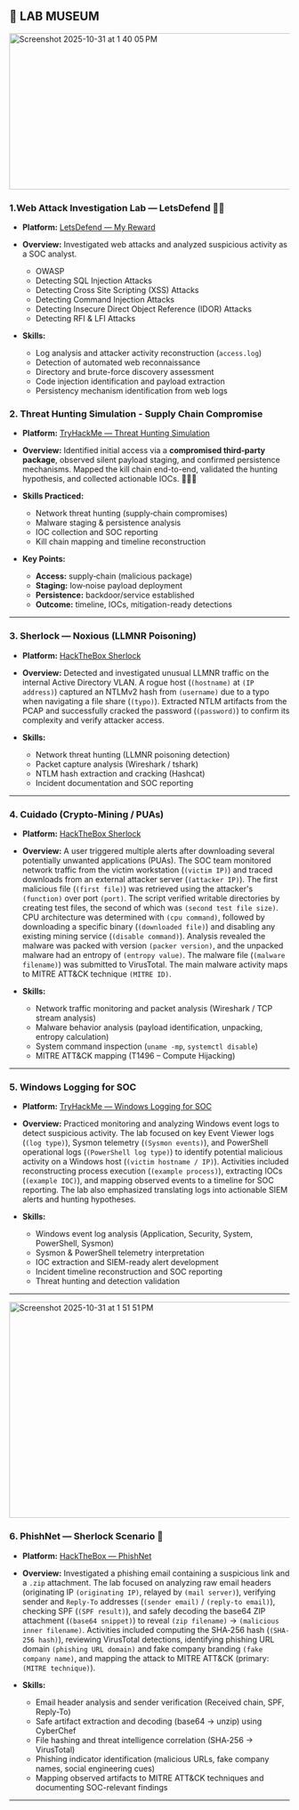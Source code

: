 ## 🧪 LAB MUSEUM 

<img width="768" height="281" alt="Screenshot 2025-10-31 at 1 40 05 PM" src="https://github.com/user-attachments/assets/ea4c70d5-40a2-4946-ac6e-26a862b83a87" />

### 1.Web Attack Investigation Lab — LetsDefend 🕵️‍♂️
- **Platform:** [LetsDefend — My Reward](https://app.letsdefend.io/my-rewards/detail/3ee3349b6e5345d885c044e173f017cd)
- **Overview:** Investigated web attacks and analyzed suspicious activity as a SOC analyst. 
  - OWASP  
  - Detecting SQL Injection Attacks  
  - Detecting Cross Site Scripting (XSS) Attacks  
  - Detecting Command Injection Attacks  
  - Detecting Insecure Direct Object Reference (IDOR) Attacks  
  - Detecting RFI & LFI Attacks  

- **Skills:**  
  - Log analysis and attacker activity reconstruction (`access.log`)  
  - Detection of automated web reconnaissance  
  - Directory and brute-force discovery assessment  
  - Code injection identification and payload extraction  
  - Persistency mechanism identification from web logs  
  
### 2. Threat Hunting Simulation - Supply Chain Compromise
- **Platform:** [TryHackMe — Threat Hunting Simulation](https://tryhackme.com/threat-hunting-sim/public-summary/5fadada12350de7b6000afba6a50546bd30f715cd232db5d62284da9ce8ce11ba4c498d97a7d2e5b843418477fd1d598)  
- **Overview:** Identified initial access via a **compromised third‑party package**, observed silent payload staging, and confirmed persistence mechanisms. Mapped the kill chain end-to-end, validated the hunting hypothesis, and collected actionable IOCs. 🕵🏾‍♀️  

- **Skills Practiced:**  
  - Network threat hunting (supply‑chain compromises)  
  - Malware staging & persistence analysis  
  - IOC collection and SOC reporting  
  - Kill chain mapping and timeline reconstruction  

- **Key Points:**  
  - **Access:** supply‑chain (malicious package)  
  - **Staging:** low‑noise payload deployment  
  - **Persistence:** backdoor/service established  
  - **Outcome:** timeline, IOCs, mitigation-ready detections  

---

### 3. Sherlock — Noxious (LLMNR Poisoning)
- **Platform:** [HackTheBox Sherlock](https://labs.hackthebox.com/achievement/sherlock/2781127/747)  
- **Overview:** Detected and investigated unusual LLMNR traffic on the internal Active Directory VLAN. A rogue host (`(hostname)` at `(IP address)`) captured an NTLMv2 hash from `(username)` due to a typo when navigating a file share (`(typo)`). Extracted NTLM artifacts from the PCAP and successfully cracked the password (`(password)`) to confirm its complexity and verify attacker access.  

- **Skills:**  
  - Network threat hunting (LLMNR poisoning detection)  
  - Packet capture analysis (Wireshark / tshark)  
  - NTLM hash extraction and cracking (Hashcat)  
  - Incident documentation and SOC reporting  

---

### 4. Cuidado (Crypto-Mining / PUAs)
- **Platform:** [HackTheBox Sherlock](https://tryhackme.com/room/windowsloggingforsoc)    
- **Overview:** A user triggered multiple alerts after downloading several potentially unwanted applications (PUAs). The SOC team monitored network traffic from the victim workstation (`(victim IP)`) and traced downloads from an external attacker server (`(attacker IP)`). The first malicious file (`(first file)`) was retrieved using the attacker's `(function)` over port `(port)`. The script verified writable directories by creating test files, the second of which was `(second test file size)`. CPU architecture was determined with `(cpu command)`, followed by downloading a specific binary (`(downloaded file)`) and disabling any existing mining service (`(disable command)`). Analysis revealed the malware was packed with version `(packer version)`, and the unpacked malware had an entropy of `(entropy value)`. The malware file (`(malware filename)`) was submitted to VirusTotal. The main malware activity maps to MITRE ATT&CK technique `(MITRE ID)`.  

- **Skills:**  
  - Network traffic monitoring and packet analysis (Wireshark / TCP stream analysis)  
  - Malware behavior analysis (payload identification, unpacking, entropy calculation)  
  - System command inspection (`uname -mp`, `systemctl disable`)  
  - MITRE ATT&CK mapping (T1496 – Compute Hijacking)
 
---

  ### 5. Windows Logging for SOC
- **Platform:** [TryHackMe — Windows Logging for SOC](https://tryhackme.com/room/windowsloggingforsoc)  
- **Overview:** Practiced monitoring and analyzing Windows event logs to detect suspicious activity. The lab focused on key Event Viewer logs (`(log type)`), Sysmon telemetry (`(Sysmon events)`), and PowerShell operational logs (`(PowerShell log type)`) to identify potential malicious activity on a Windows host (`(victim hostname / IP)`). Activities included reconstructing process execution (`(example process)`), extracting IOCs (`(example IOC)`), and mapping observed events to a timeline for SOC reporting. The lab also emphasized translating logs into actionable SIEM alerts and hunting hypotheses.  

- **Skills:**  
  - Windows event log analysis (Application, Security, System, PowerShell, Sysmon)  
  - Sysmon & PowerShell telemetry interpretation  
  - IOC extraction and SIEM-ready alert development  
  - Incident timeline reconstruction and SOC reporting  
  - Threat hunting and detection validation
 ---

  <img width="510" height="388" alt="Screenshot 2025-10-31 at 1 51 51 PM" src="https://github.com/user-attachments/assets/b285a956-962a-4f3d-b019-bf3aa03904cc" />

### 6. PhishNet — Sherlock Scenario 🎣
- **Platform:** [HackTheBox — PhishNet](https://labs.hackthebox.com/achievement/sherlock/2781127/967)  
- **Overview:** Investigated a phishing email containing a suspicious link and a `.zip` attachment. The lab focused on analyzing raw email headers (originating IP `(originating IP)`, relayed by `(mail server)`), verifying sender and `Reply-To` addresses (`(sender email)` / `(reply-to email)`), checking SPF (`(SPF result)`), and safely decoding the base64 ZIP attachment (`(base64 snippet)`) to reveal `(zip filename)` → `(malicious inner filename)`. Activities included computing the SHA‑256 hash (`(SHA-256 hash)`), reviewing VirusTotal detections, identifying phishing URL domain `(phishing URL domain)` and fake company branding `(fake company name)`, and mapping the attack to MITRE ATT&CK (primary: `(MITRE technique)`).

- **Skills:**  
  - Email header analysis and sender verification (Received chain, SPF, Reply-To)  
  - Safe artifact extraction and decoding (base64 → unzip) using CyberChef  
  - File hashing and threat intelligence correlation (SHA‑256 → VirusTotal)  
  - Phishing indicator identification (malicious URLs, fake company names, social engineering cues)  
  - Mapping observed artifacts to MITRE ATT&CK techniques and documenting SOC-relevant findings
 
 ---


  

